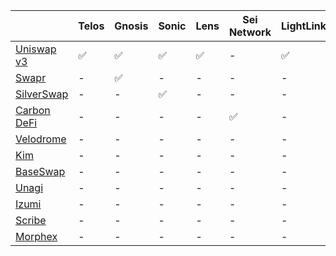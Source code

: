 ||Telos|Gnosis|Sonic|Lens|Sei Network|LightLink|Swell|Base|Hemi|Taiko|Scroll|Lumia|
|---|---|---|---|---|---|---|---|---|---|---|---|---
|[Uniswap v3](https://app.uniswap.org/)|✅|✅|✅|✅|-|✅|-|✅|✅|✅|✅|-|
|[Swapr](https://swapr.eth.link/)|-|✅|-|-|-|-|-|-|-|-|-|-|
|[SilverSwap](https://silverswap.io/)|-|-|✅|-|-|-|-|-|-|-|-|-|
|[Carbon DeFi](https://carbondefi.xyz/)|-|-|-|-|✅|-|-|-|-|-|-|-|
|[Velodrome](https://velodrome.finance/)|-|-|-|-|-|-|✅|-|-|-|-|-|
|[Kim](https://www.kim.exchange)|-|-|-|-|-|-|-|✅|-|-|-|-|
|[BaseSwap](https://baseswap.fi/)|-|-|-|-|-|-|-|✅|-|-|-|-|
|[Unagi](https://unagiswap.xyz/)|-|-|-|-|-|-|-|-|-|✅|-|-|
|[Izumi](https://izumi.finance/)|-|-|-|-|-|-|-|-|-|✅|-|-|
|[Scribe](https://scribe.exchange)|-|-|-|-|-|-|-|-|-|-|✅|-|
|[Morphex](https://morphex.exchange/)|-|-|-|-|-|-|-|-|-|-|-|✅|
